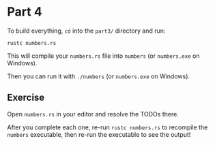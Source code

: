 # Part 4

To build everything, `cd` into the `part3/` directory and run:

```shell
rustc numbers.rs
```

This will compile your `numbers.rs` file into `numbers` (or `numbers.exe` on Windows).

Then you can run it with `./numbers` (or `numbers.exe` on Windows).

## Exercise

Open `numbers.rs` in your editor and resolve the TODOs there.

After you complete each one, re-run `rustc numbers.rs` to
recompile the `numbers` executable, then re-run the executable to see the output!

